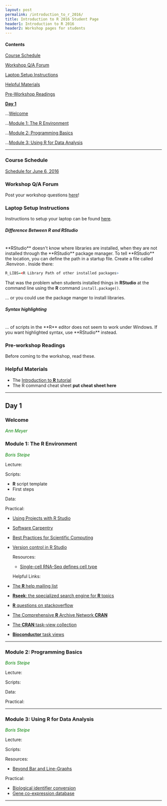 ```yaml
---
layout: post
permalink: /introduction_to_r_2016/
title: Introduction to R 2016 Student Page
header1: Introduction to R 2016
header2: Workshop pages for students
---
```


#### Contents
[Course Schedule](#course_schedule)

[Workshop Q/A Forum](#q_a_forum)

[Laptop Setup Instructions](#laptop_setup)

[Helpful Materials](#helpful_materials)

[Pre-Workshop Readings](#pre_readings)

**[Day 1](#day_1)**


  ...[Welcome](#welcome)
  
  ...[Module 1: The R Environment](#module_1)
  
  ...[Module 2: Programming Basics](#module_2)
  
  ...[Module 3: Using R for Data Analysis](#module_3)
  
  

***

###  Course Schedule  <a id="course_schedule"></a>

  <a href="http://bioinformatics-ca.github.io/2016_workshops/intror/IntroR_2016_Schedule_v1.pdf">Schedule for June 6, 2016</a>


###  Workshop Q/A Forum <a id="q_a_forum"></a>

  Post your workshop questions <a href="http://todaysmeet.com/IntroR2016">here</a>!


###  Laptop Setup Instructions <a id="laptop_setup"></a>

  Instructions to setup your laptop can be found <a href="http://bioinformatics-ca.github.io/2016_workshops/intror/laptop_setup_instructions.pdf">here</a>.

##### Difference Between **R** and **RStudio**
<br>
**RStudio** doesn't know where libraries are installed, when they are not installed through the **RStudio** package manager. To tell **RStudio** the location, you can define the path in a startup file. Create a file called .Renviron . Inside there:

```r
R_LIBS=<R Library Path of other installed packages>
```

That was the problem when students installed things in **RStudio** at the command line using the **R** command <code>install.package()</code>.

... or you could use the package manger to install libraries.

##### Syntax highlighting
<br>
... of scripts in the **R** editor does not seem to work under Windows. If you want highlighted syntax, use **RStudio** instead.


###  Pre-workshop Readings <a id="pre_readings"></a>

  Before coming to the workshop, read these.
  
  
### Helpful Materials <a id="helpful_materials"></a>

* The [Introduction to **R** tutorial](http://steipe.biochemistry.utoronto.ca/abc/index.php/R_tutorial) 
* The R command cheat sheet **put cheat sheet here**



***

##  Day 1 <a id="day_1"></a>

###  Welcome <a id="welcome"></a>

  *<font color="green">Ann Meyer</font>* 
<br>

###  Module 1: The **R** Environment <a id="module_1"></a>

  *<font color="green">Boris Steipe</font>*
  
  Lecture:
  
  Scripts:
  
  * **R** script template
  * First steps
  
  Data:
  
  Practical:
  
* [Using Projects with R Studio](https://support.rstudio.com/hc/en-us/articles/200526207-Using-Projects)
* [Software Carpentry](http://software-carpentry.org/)
* [Best Practices for Scientific Computing](http://journals.plos.org/plosbiology/article?id=10.1371/journal.pbio.1001745)
* [Version control in R Studio](https://support.rstudio.com/hc/en-us/articles/200532077-Version-Control-with-Git-and-SVN)
  
  Resources:
  
  * [Single-cell RNA-Seq defines cell type](http://www.ncbi.nlm.nih.gov/pubmed/24531970)
  
  Helpful Links:
  
* [The **R** help mailing list](https://stat.ethz.ch/mailman/listinfo/r-help)
* [**Rseek**: the specialized search engine for **R** topics](http://rseek.org/)
* [**R** questions on stackoverflow](http://stackoverflow.com/questions/tagged/r)
* [The Comprehensive **R** Archive Network **CRAN**](http://cran.r-project.org/)
* [The **CRAN** task-view collection](http://cran.r-project.org/web/views/)
* [**Bioconductor** task views](http://www.bioconductor.org/packages/release/BiocViews.html)
  
  
***

###  Module 2: Programming Basics <a id="module_2"></a>

  *<font color="green">Boris Steipe</font>*
  
  Lecture:
  
  Scripts:
  
  Data:
  
  Practical:

***

###  Module 3: Using **R** for Data Analysis <a id="module_3"></a>

  *<font color="green">Boris Steipe</font>*
  
  Lecture:
  
  Scripts:
  
  Resources:
  
  * [Beyond Bar and Line-Graphs](http://www.ncbi.nlm.nih.gov/pubmed/25901488)
  
  Practical:
  
  * [Biological identifier conversion]( http://biodbnet.abcc.ncifcrf.gov/)
  * [Gene co-expression database](http://coxpresdb.jp/) 

***
